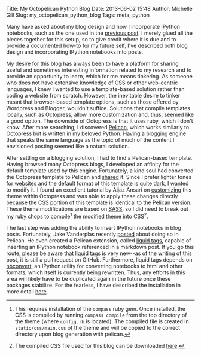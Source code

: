 Title: My Octopelican Python Blog
Date: 2013-06-02 15:48
Author: Michelle Gill
Slug: my_octopelican_python_blog
Tags: meta, python

Many have asked about my blog design and how I incorporate IPython notebooks, such as the one used in the [previous post](http://modernscientist.com/posts/2013/2013-05-29-binary_integer_programming_with_python/). I merely glued all the pieces together for this setup, so to give credit where it is due and to provide a documented how-to for my future self, I've described both blog design and incorporating IPython notebooks into posts.

My desire for this blog has always been to have a platform for sharing useful and sometimes interesting information related to my research and to provide an opportunity to learn, which for me means tinkering. As someone who does not have extensive knowledge of CSS or other web-centric languages, I knew I wanted to use a template-based solution rather than coding a website from scratch. However, the inevitable desire to tinker meant that browser-based template options, such as those offered by Wordpress and Blogger, wouldn't suffice. Solutions that compile templates locally, such as Octopress, allow more customization and, thus, seemed like a good option. The downside of Octopress is that it uses ruby, which I don't know. After more searching, I discovered [Pelican](http://docs.getpelican.com), which works similarly to Octopress but is written in my beloved Python. Having a blogging engine that speaks the same language as the topic of much of the content I envisioned posting seemed like a natural solution.

After settling on a blogging solution, I had to find a Pelican-based template. Having browsed many Octopress blogs, I developed an affinity for the default template used by this engine. Fortunately, a kind soul had converted the Octopress template to Pelican and [shared](https://github.com/duilio/pelican-octopress-theme) it. Since I prefer lighter tones for websites and the default format of this template is quite dark, I wanted to modify it. I found an excellent tutorial by Aijaz Ansari on [customizing](http://aijazansari.com/2012/08/27/how-to-customize-octopress-theme/) this theme within Octopress and was able to apply these changes directly because the CSS portion of this template is identical to the Pelican version. These theme modifications are based on [SASS](http://sass-lang.com/), so I did need to break out my ruby chops to compile[^compass] the modified theme into CSS[^cssdown].

The last step was adding the ability to insert IPython notebooks in blog posts. Fortunately, Jake Vanderplas recently [posted](http://jakevdp.github.io/blog/2013/05/07/migrating-from-octopress-to-pelican/) about doing so in Pelican. He even created a Pelican extension, called [liquid tags](https://github.com/getpelican/pelican-plugins/pull/21), capable of inserting an IPython notebook referenced in a markdown post. If you go this route, please be aware that liquid tags is very new--as of the writing of this post, it is still a pull request on GitHub. Furthermore, liquid tags depends on [nbconvert](https://github.com/ipython/nbconvert), an IPython utility for converting notebooks to html and other formats, which itself is currently being rewritten. Thus, any efforts in this area will likely have to be duplicated again in the future once these packages stabilize. For the fearless, I have described the installation in more detail [here](https://github.com/mlgill/modernscientist.github.com/blob/master/notes/importing_ipython_notebooks_in_a_pelican_blog.md).

[^compass]: This requires installation of the `compass` ruby gem. Once installed, the CSS is compiled by running `compass compile` from the top directory of the theme (where `config.rb` is located). The compiled file is created in `static/css/main.css` of the theme and will be copied to the correct directory upon blog generation with pelican.

[^cssdown]: The compiled CSS file used for this blog can be downloaded [here](https://github.com/mlgill/modernscientist.github.com/blob/master/theme/css/main.css).
